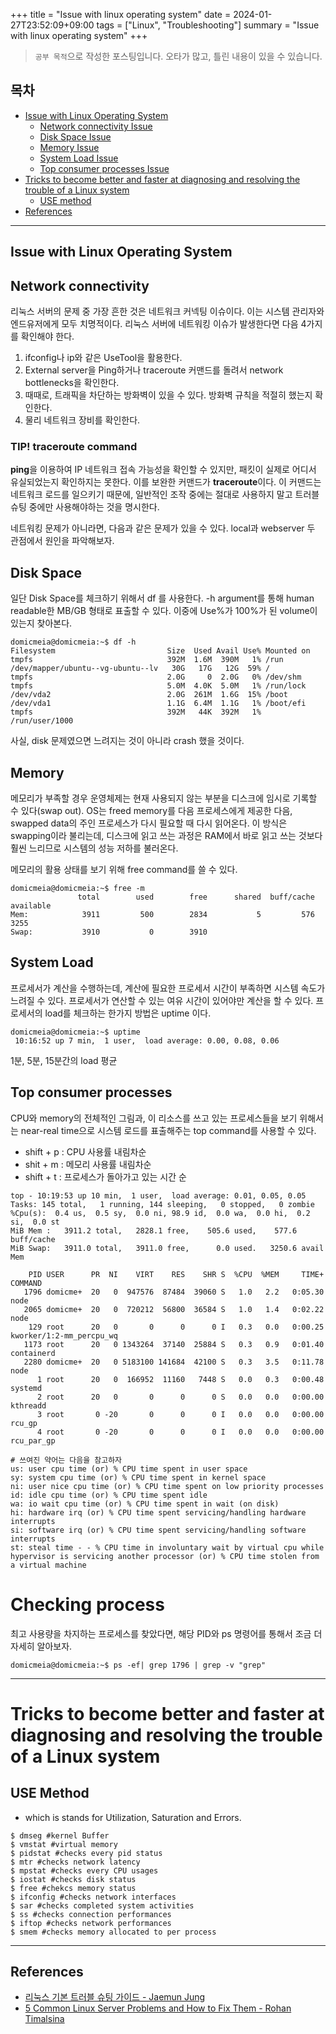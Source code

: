 +++
title = "Issue with linux operating system"
date = 2024-01-27T23:52:09+09:00
tags = ["Linux", "Troubleshooting"]
summary = "Issue with linux operating system"
+++

> `공부 목적`으로 작성한 포스팅입니다. 오타가 많고, 틀린 내용이 있을 수 있습니다.

## 목차
* [Issue with Linux Operating System](#issue-with-linux-operating-system)
  + [Network connectivity Issue](#network-connectivity)
  + [Disk Space Issue](#disk-space)
  + [Memory Issue](#memory)
  + [System Load Issue](#system-load)
  + [Top consumer processes Issue](#top-consumer-processes)
* [Tricks to become better and faster at diagnosing and resolving the trouble of a Linux system](#tricks-to-become-better-and-faster-at-diagnosing-and-resolving-the-trouble-of-a-linux-system)
  + [USE method](#use-method)
* [References](#references)

---

## Issue with Linux Operating System

## Network connectivity
리눅스 서버의 문제 중 가장 흔한 것은 네트워크 커넥팅 이슈이다. 이는 시스템 관리자와 엔드유저에게 모두 치명적이다.
리눅스 서버에 네트워킹 이슈가 발생한다면 다음 4가지를 확인해야 한다.

1. ifconfig나 ip와 같은 UseTool을 활용한다.
2. External server을 Ping하거나 traceroute 커맨드를 돌려서 network bottlenecks을 확인한다.
3. 때때로, 트래픽을 차단하는 방화벽이 있을 수 있다. 방화벽 규칙을 적절히 했는지 확인한다.
4. 물리 네트워크 장비를 확인한다.

### TIP! traceroute command
**ping**을 이용하여 IP 네트워크 접속 가능성을 확인할 수 있지만, 패킷이 실제로 어디서 유실되었는지 확인하지는 못한다. 이를 보완한 커맨드가 **traceroute**이다. 이 커맨드는 네트워크 로드를 일으키기 때문에, 일반적인 조작 중에는 절대로 사용하지 말고 트러블슈팅 중에만 사용해야하는 것을 명시한다. 

네트워킹 문제가 아니라면, 다음과 같은 문제가 있을 수 있다.
local과 webserver 두 관점에서 원인을 파악해보자.

## Disk Space
일단 Disk Space를 체크하기 위해서 df 를 사용한다. -h argument를 통해 human readable한 MB/GB 형태로 표출할 수 있다. 이중에 Use%가 100%가 된 volume이 있는지 찾아본다.
```shell
domicmeia@domicmeia:~$ df -h
Filesystem                         Size  Used Avail Use% Mounted on
tmpfs                              392M  1.6M  390M   1% /run
/dev/mapper/ubuntu--vg-ubuntu--lv   30G   17G   12G  59% /
tmpfs                              2.0G     0  2.0G   0% /dev/shm
tmpfs                              5.0M  4.0K  5.0M   1% /run/lock
/dev/vda2                          2.0G  261M  1.6G  15% /boot
/dev/vda1                          1.1G  6.4M  1.1G   1% /boot/efi
tmpfs                              392M   44K  392M   1% /run/user/1000
```

사실, disk 문제였으면 느려지는 것이 아니라 crash 했을 것이다.

## Memory
메모리가 부족할 경우 운영체제는 현재 사용되지 않는 부분을 디스크에 임시로 기록할 수 있다(swap out). OS는 freed memory를 다음 프로세스에게 제공한 다음, swapped data의 주인 프로세스가 다시 필요할 때 다시 읽어온다. 이 방식은 swapping이라 불리는데, 디스크에 읽고 쓰는 과정은 RAM에서 바로 읽고 쓰는 것보다 훨씬 느리므로 시스템의 성능 저하를 불러온다.

메모리의 활용 상태를 보기 위해 free command를 쓸 수 있다.

```shell
domicmeia@domicmeia:~$ free -m
               total        used        free      shared  buff/cache   available
Mem:            3911         500        2834           5         576        3255
Swap:           3910           0        3910
```

## System Load
프로세서가 계산을 수행하는데, 계산에 필요한 프로세서 시간이 부족하면 시스템 속도가 느려질 수 있다. 프로세서가 연산할 수 있는 여유 시간이 있어야만 계산을 할 수 있다. 프로세서의 load를 체크하는 한가지 방법은 uptime 이다.

```shell
domicmeia@domicmeia:~$ uptime
 10:16:52 up 7 min,  1 user,  load average: 0.00, 0.08, 0.06
```
1분, 5분, 15분간의 load 평균 

## Top consumer processes
CPU와 memory의 전체적인 그림과, 이 리소스를 쓰고 있는 프로세스들을 보기 위해서는 near-real time으로 시스템 로드를 표출해주는 top command를 사용할 수 있다.

- shift + p : CPU 사용률 내림차순
- shit + m : 메모리 사용률 내림차순
- shift + t : 프로세스가 돌아가고 있는 시간 순

```shell
top - 10:19:53 up 10 min,  1 user,  load average: 0.01, 0.05, 0.05
Tasks: 145 total,   1 running, 144 sleeping,   0 stopped,   0 zombie
%Cpu(s):  0.4 us,  0.5 sy,  0.0 ni, 98.9 id,  0.0 wa,  0.0 hi,  0.2 si,  0.0 st
MiB Mem :   3911.2 total,   2828.1 free,    505.6 used,    577.6 buff/cache
MiB Swap:   3911.0 total,   3911.0 free,      0.0 used.   3250.6 avail Mem 

    PID USER      PR  NI    VIRT    RES    SHR S  %CPU  %MEM     TIME+ COMMAND                                 
   1796 domicme+  20   0  947576  87484  39060 S   1.0   2.2   0:05.30 node                                    
   2065 domicme+  20   0  720212  56800  36584 S   1.0   1.4   0:02.22 node                                    
    129 root      20   0       0      0      0 I   0.3   0.0   0:00.25 kworker/1:2-mm_percpu_wq                
   1173 root      20   0 1343264  37140  25884 S   0.3   0.9   0:01.40 containerd                              
   2280 domicme+  20   0 5183100 141684  42100 S   0.3   3.5   0:11.78 node                                    
      1 root      20   0  166952  11160   7448 S   0.0   0.3   0:00.48 systemd                                 
      2 root      20   0       0      0      0 S   0.0   0.0   0:00.00 kthreadd                                
      3 root       0 -20       0      0      0 I   0.0   0.0   0:00.00 rcu_gp                                  
      4 root       0 -20       0      0      0 I   0.0   0.0   0:00.00 rcu_par_gp

# 쓰여진 약어는 다음을 참고하자
us: user cpu time (or) % CPU time spent in user space
sy: system cpu time (or) % CPU time spent in kernel space
ni: user nice cpu time (or) % CPU time spent on low priority processes
id: idle cpu time (or) % CPU time spent idle
wa: io wait cpu time (or) % CPU time spent in wait (on disk)
hi: hardware irq (or) % CPU time spent servicing/handling hardware interrupts
si: software irq (or) % CPU time spent servicing/handling software interrupts
st: steal time - - % CPU time in involuntary wait by virtual cpu while hypervisor is servicing another processor (or) % CPU time stolen from a virtual machine
```

# Checking process
최고 사용량을 차지하는 프로세스를 찾았다면, 해당 PID와 ps 명령어를 통해서 조금 더 자세히 알아보자.

```shell
domicmeia@domicmeia:~$ ps -ef| grep 1796 | grep -v "grep"
```

---

# Tricks to become better and faster at diagnosing and resolving the trouble of a Linux system

## USE Method
- which is stands for Utilization, Saturation and Errors.

```shell
$ dmseg #kernel Buffer
$ vmstat #virtual memory
$ pidstat #checks every pid status
$ mtr #checks network latency
$ mpstat #checks every CPU usages
$ iostat #checks disk status
$ free #chekcs memory status
$ ifconfig #checks network interfaces
$ sar #checks completed system activities
$ ss #checks connection performances
$ iftop #checks network performances
$ smem #checks memory allocated to per process 
```

---

## References

- [리눅스 기본 트러블 슈팅 가이드 - Jaemun Jung][blog]
- [5 Common Linux Server Problems and How to Fix Them - Rohan Timalsina][tuxcare]

[blog]:https://jaemunbro.medium.com/linux-%EB%AC%B8%EC%A0%9C%ED%95%B4%EA%B2%B0-%EA%B0%80%EC%9D%B4%EB%93%9C-for-beginners-8e1867bf834f
[tuxcare]:https://tuxcare.com/blog/5-common-linux-server-problems-and-how-to-fix-them/
